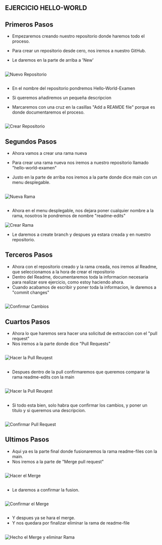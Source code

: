 ## EJERCICIO HELLO-WORLD

## Primeros Pasos

- Empezaremos creando nuestro repositorio donde haremos todo el proceso.

- Para crear un repositorio desde cero, nos iremos a nuestro GitHub.

- Le daremos en la parte de arriba  a 'New'


##

![Nuevo Repositorio](https://github.com/AlejandroRocaMateu/hello-world-examen/blob/19f41cf2a5d6bd43789560d43a326f9b6a6465df/1.PNG)

##

- En el nombre del repositorio pondremos Hello-World-Examen

- Si queremos añadiremos un pequeña descripcion

- Marcaremos con una cruz en la casillas "Add a REAMDE file" porque es donde documentaremos el proceso.

##

![Crear Repositorio](https://github.com/AlejandroRocaMateu/hello-world-examen/blob/7fa699ea33de5c75babd01e680649f6b556135f5/1.1.PNG)


## Segundos Pasos

- Ahora vamos a crear una rama nueva

- Para crear una rama nueva nos iremos a nuestro repositorio llamado "hello-world-examen"

- Justo en la parte de arriba nos iremos a la parte donde dice main con un menu desplegable.

##

![Nueva Rama](https://github.com/AlejandroRocaMateu/hello-world-examen/blob/5c957f9f479653fedee7901ca6f6452c83e0725d/2.PNG)

##

- Ahora en el menu desplegable, nos dejara poner cualquier nombre a la rama, nosotros le pondremos de nombre "readme-edits"

![Crear Rama](https://github.com/AlejandroRocaMateu/hello-world-examen/blob/79d5b68bed5e76a371fff607228e61ed8323516d/3.PNG)

- Le daremos a create branch y despues ya estara creada y en nuestro repositorio.

## Terceros Pasos

- Ahora con el repositorio creado y la rama creada, nos iremos al Readme, que seleccionamos a la hora de crear el repositorio
- Dentro del Readme, documentaremos toda la informacion necesaria para realizar esre ejercicio, como estoy haciendo ahora.
- Cuando acabamos de escribir y poner toda la informacion, le daremos a "commit changes"

##

![Confirmar Cambios](https://github.com/AlejandroRocaMateu/hello-world-examen/blob/a113a5531d65763145295b99e2dd6773da721414/4.PNG)

## Cuartos Pasos

- Ahora lo que haremos sera hacer una solicitud de extraccion con el "pull request"
- Nos iremos a la parte donde dice "Pull Requests"

##

![Hacer la Pull Reuqest](https://github.com/AlejandroRocaMateu/hello-world-examen/blob/6bfb6645c5f09aad6ac512aa47570b3f5540264c/5.PNG)
##

- Despues dentro de la pull confirmaremos que queremos comparar la rama readme-edits con la main

##

![Hacer la Pull Reuqest](https://github.com/AlejandroRocaMateu/hello-world-examen/blob/1f291ec9d78123ba7e970f7806b588729ebf9bd4/6.PNG)

##

- Si todo esta bien, solo habra que confirmar los cambios, y poner un titulo y si queremos una descripcion.

##

![Confirmar Pull Request](https://github.com/AlejandroRocaMateu/hello-world-examen/blob/9fda8b1e3de065674dc77e1f9b2737abad2c1a5f/7.PNG)

## Ultimos Pasos

- Aqui ya es la parte final donde fusionaremos la rama readme-files con la main.
- Nos iremos a la parte de "Merge pull request"

##

![Hacer el Merge ](https://github.com/AlejandroRocaMateu/hello-world-examen/blob/08e7b8fa3da588e293015d5de3cac2d2ec57dbac/8.PNG)

##

- Le daremos a confirmar la fusion.

##

![Confirmar el Merge ](https://github.com/AlejandroRocaMateu/hello-world-examen/blob/f6a6fb98ff73b1a5977314ae4feaa68ea9ae0b3c/9.PNG)

##

- Y despues ya se hara el merge.
- Y nos quedara por finalizar eliminar la rama de readme-file

##

![Hecho el Merge y eliminar Rama ](https://github.com/AlejandroRocaMateu/hello-world-examen/blob/ea48b4f192d3b680a7338eeefb62d45377477b29/10.PNG)

##













